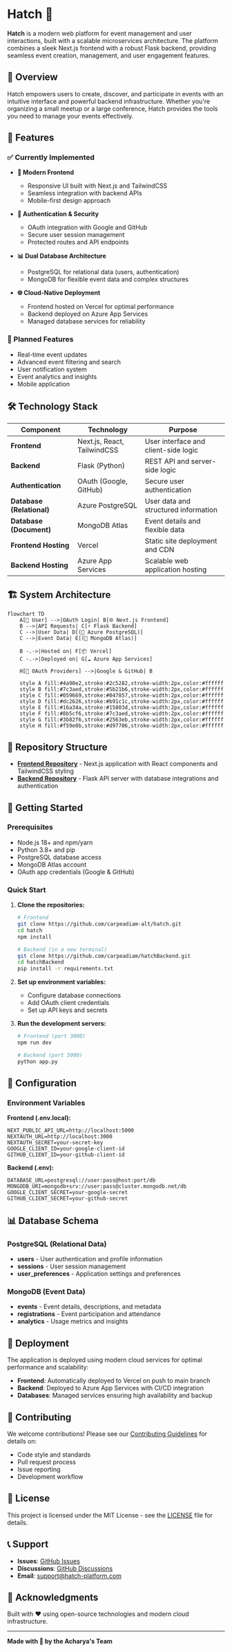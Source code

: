 # Hatch 🥚

**Hatch** is a modern web platform for event management and user interactions, built with a scalable microservices architecture. The platform combines a sleek Next.js frontend with a robust Flask backend, providing seamless event creation, management, and user engagement features.

## 🌟 Overview

Hatch empowers users to create, discover, and participate in events with an intuitive interface and powerful backend infrastructure. Whether you're organizing a small meetup or a large conference, Hatch provides the tools you need to manage your events effectively.

## 🚀 Features

### ✅ Currently Implemented
- **🎨 Modern Frontend**
  - Responsive UI built with Next.js and TailwindCSS
  - Seamless integration with backend APIs
  - Mobile-first design approach

- **🔐 Authentication & Security**
  - OAuth integration with Google and GitHub
  - Secure user session management
  - Protected routes and API endpoints

- **📊 Dual Database Architecture**
  - PostgreSQL for relational data (users, authentication)
  - MongoDB for flexible event data and complex structures

- **🌐 Cloud-Native Deployment**
  - Frontend hosted on Vercel for optimal performance
  - Backend deployed on Azure App Services
  - Managed database services for reliability

### 🔮 Planned Features
- Real-time event updates
- Advanced event filtering and search
- User notification system
- Event analytics and insights
- Mobile application

## 🛠️ Technology Stack

| Component | Technology | Purpose |
|-----------|------------|---------|
| **Frontend** | Next.js, React, TailwindCSS | User interface and client-side logic |
| **Backend** | Flask (Python) | REST API and server-side logic |
| **Authentication** | OAuth (Google, GitHub) | Secure user authentication |
| **Database (Relational)** | Azure PostgreSQL | User data and structured information |
| **Database (Document)** | MongoDB Atlas | Event details and flexible data |
| **Frontend Hosting** | Vercel | Static site deployment and CDN |
| **Backend Hosting** | Azure App Services | Scalable web application hosting |

## 🏗️ System Architecture

```mermaid
flowchart TD
    A[👤 User] -->|OAuth Login| B[🌐 Next.js Frontend]
    B -->|API Requests| C[⚡ Flask Backend]
    C -->|User Data| D[(🐘 Azure PostgreSQL)]
    C -->|Event Data| E[(🍃 MongoDB Atlas)]
    
    B -.->|Hosted on| F[📦 Vercel]
    C -.->|Deployed on| G[☁️ Azure App Services]
    
    H[🔐 OAuth Providers] -->|Google & GitHub| B
    
    style A fill:#4a90e2,stroke:#2c5282,stroke-width:2px,color:#ffffff
    style B fill:#7c3aed,stroke:#5b21b6,stroke-width:2px,color:#ffffff
    style C fill:#059669,stroke:#047857,stroke-width:2px,color:#ffffff
    style D fill:#dc2626,stroke:#b91c1c,stroke-width:2px,color:#ffffff
    style E fill:#16a34a,stroke:#15803d,stroke-width:2px,color:#ffffff
    style F fill:#8b5cf6,stroke:#7c3aed,stroke-width:2px,color:#ffffff
    style G fill:#3b82f6,stroke:#2563eb,stroke-width:2px,color:#ffffff
    style H fill:#f59e0b,stroke:#d97706,stroke-width:2px,color:#ffffff
```

## 📂 Repository Structure

- **[Frontend Repository](https://github.com/carpeadiam-alt/hatch.git)** - Next.js application with React components and TailwindCSS styling
- **[Backend Repository](https://github.com/carpeadiam/hatchBackend)** - Flask API server with database integrations and authentication

## 🚀 Getting Started

### Prerequisites
- Node.js 18+ and npm/yarn
- Python 3.8+ and pip
- PostgreSQL database access
- MongoDB Atlas account
- OAuth app credentials (Google & GitHub)

### Quick Start

1. **Clone the repositories:**
   ```bash
   # Frontend
   git clone https://github.com/carpeadiam-alt/hatch.git
   cd hatch
   npm install
   
   # Backend (in a new terminal)
   git clone https://github.com/carpeadiam/hatchBackend.git
   cd hatchBackend
   pip install -r requirements.txt
   ```

2. **Set up environment variables:**
   - Configure database connections
   - Add OAuth client credentials
   - Set up API keys and secrets

3. **Run the development servers:**
   ```bash
   # Frontend (port 3000)
   npm run dev
   
   # Backend (port 5000)
   python app.py
   ```

## 🔧 Configuration

### Environment Variables

**Frontend (.env.local):**
```env
NEXT_PUBLIC_API_URL=http://localhost:5000
NEXTAUTH_URL=http://localhost:3000
NEXTAUTH_SECRET=your-secret-key
GOOGLE_CLIENT_ID=your-google-client-id
GITHUB_CLIENT_ID=your-github-client-id
```

**Backend (.env):**
```env
DATABASE_URL=postgresql://user:pass@host:port/db
MONGODB_URI=mongodb+srv://user:pass@cluster.mongodb.net/db
GOOGLE_CLIENT_SECRET=your-google-secret
GITHUB_CLIENT_SECRET=your-github-secret
```

## 📊 Database Schema

### PostgreSQL (Relational Data)
- **users** - User authentication and profile information
- **sessions** - User session management
- **user_preferences** - Application settings and preferences

### MongoDB (Event Data)
- **events** - Event details, descriptions, and metadata
- **registrations** - Event participation and attendance
- **analytics** - Usage metrics and insights

## 🚀 Deployment

The application is deployed using modern cloud services for optimal performance and scalability:

- **Frontend**: Automatically deployed to Vercel on push to main branch
- **Backend**: Deployed to Azure App Services with CI/CD integration
- **Databases**: Managed services ensuring high availability and backup

## 🤝 Contributing

We welcome contributions! Please see our [Contributing Guidelines](CONTRIBUTING.md) for details on:
- Code style and standards
- Pull request process
- Issue reporting
- Development workflow

## 📄 License

This project is licensed under the MIT License - see the [LICENSE](LICENSE) file for details.

## 📞 Support

- **Issues**: [GitHub Issues](https://github.com/carpeadiam-alt/hatch/issues)
- **Discussions**: [GitHub Discussions](https://github.com/carpeadiam-alt/hatch/discussions)
- **Email**: support@hatch-platform.com

## 🙏 Acknowledgments

Built with ❤️ using open-source technologies and modern cloud infrastructure.

---

**Made with 🥚 by the Acharya's Team**
